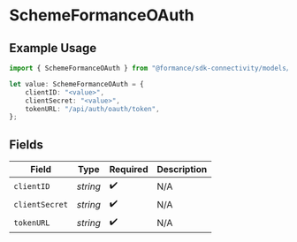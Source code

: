 # SchemeFormanceOAuth

## Example Usage

```typescript
import { SchemeFormanceOAuth } from "@formance/sdk-connectivity/models/components";

let value: SchemeFormanceOAuth = {
    clientID: "<value>",
    clientSecret: "<value>",
    tokenURL: "/api/auth/oauth/token",
};
```

## Fields

| Field              | Type               | Required           | Description        |
| ------------------ | ------------------ | ------------------ | ------------------ |
| `clientID`         | *string*           | :heavy_check_mark: | N/A                |
| `clientSecret`     | *string*           | :heavy_check_mark: | N/A                |
| `tokenURL`         | *string*           | :heavy_check_mark: | N/A                |